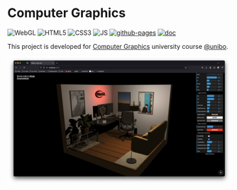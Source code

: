# Computer Graphics

![WebGL](https://img.shields.io/badge/WebGL-990000.svg?style=flat&logo=WebGL&logoColor=white)
![HTML5](https://img.shields.io/badge/HTML5-E34F26.svg?style=flat&logo=HTML5&logoColor=white)
![CSS3](https://img.shields.io/badge/CSS3-1572B6.svg?style=flat&logo=CSS3&logoColor=white)
![JS](https://img.shields.io/badge/JavaScript-F7DF1E.svg?style=flat&logo=JavaScript&logoColor=black)
[![github-pages](https://img.shields.io/badge/GitHub%20Pages-222222.svg?style=flat&logo=GitHub-Pages&logoColor=white)](https://micheledinelli.github.io/where-i-wrote-this)
[![doc](https://img.shields.io/badge/Go%20to%20documentation-24292e?style=flat)](https://micheledinelli.github.io/where-i-wrote-this/doc)

This project is developed for [Computer Graphics](https://www.unibo.it/it/studiare/dottorati-master-specializzazioni-e-altra-formazione/insegnamenti/insegnamento/2023/479028) university course [@unibo](https://www.unibo.it/it).

![screenshot](./doc/assets/readme.png)
